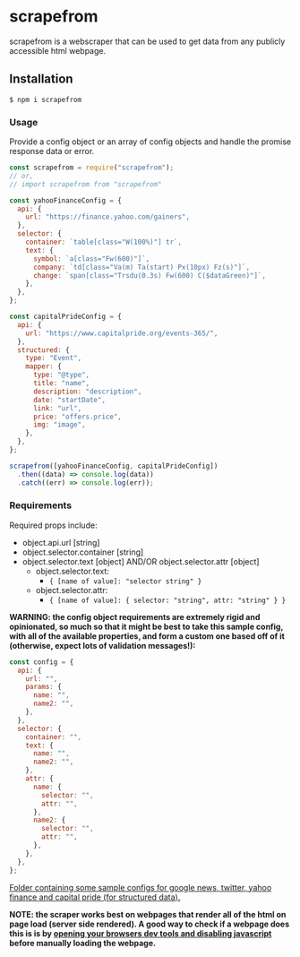 # scrapefrom

scrapefrom is a webscraper that can be used to get data from any publicly accessible html webpage.

## Installation

```
$ npm i scrapefrom
```

### Usage

Provide a config object or an array of config objects and handle the promise response data or error.

```javascript
const scrapefrom = require("scrapefrom");
// or,
// import scrapefrom from "scrapefrom"

const yahooFinanceConfig = {
  api: {
    url: "https://finance.yahoo.com/gainers",
  },
  selector: {
    container: `table[class="W(100%)"] tr`,
    text: {
      symbol: `a[class="Fw(600)"]`,
      company: `td[class="Va(m) Ta(start) Px(10px) Fz(s)"]`,
      change: `span[class="Trsdu(0.3s) Fw(600) C($dataGreen)"]`,
    },
  },
};

const capitalPrideConfig = {
  api: {
    url: "https://www.capitalpride.org/events-365/",
  },
  structured: {
    type: "Event",
    mapper: {
      type: "@type",
      title: "name",
      description: "description",
      date: "startDate",
      link: "url",
      price: "offers.price",
      img: "image",
    },
  },
};

scrapefrom([yahooFinanceConfig, capitalPrideConfig])
  .then((data) => console.log(data))
  .catch((err) => console.log(err));
```

### Requirements

Required props include:

- object.api.url [string]
- object.selector.container [string]
- object.selector.text [object] AND/OR object.selector.attr [object]
  - object.selector.text:
    - `{ [name of value]: "selector string" }`
  - object.selector.attr:
    - `{ [name of value]: { selector: "string", attr: "string" } }`

**WARNING: the config object requirements are extremely rigid and opinionated, so much so that it might be best to take this sample config, with all of the available properties, and form a custom one based off of it (otherwise, expect lots of validation messages!):**

```javascript
const config = {
  api: {
    url: "",
    params: {
      name: "",
      name2: "",
    },
  },
  selector: {
    container: "",
    text: {
      name: "",
      name2: "",
    },
    attr: {
      name: {
        selector: "",
        attr: "",
      },
      name2: {
        selector: "",
        attr: "",
      },
    },
  },
};
```

[Folder containing some sample configs for google news, twitter, yahoo finance and capital pride (for structured data).](https://github.com/nameer-rizvi/scrapefrom/tree/master/src/samples)

**NOTE: the scraper works best on webpages that render all of the html on page load (server side rendered). A good way to check if a webpage does this is is by [opening your browsers dev tools and disabling javascript](https://developers.google.com/web/tools/chrome-devtools/javascript/disable) before manually loading the webpage.**
